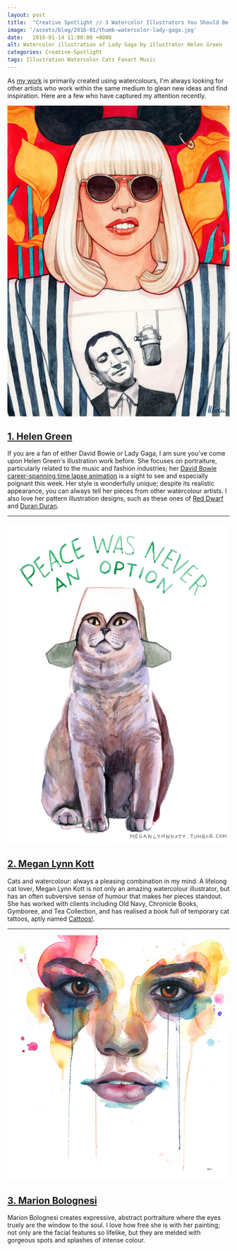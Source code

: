 ```yaml
---
layout: post
title:  "Creative Spotlight // 3 Watercolor Illustrators You Should Be Following"
image: '/assets/blog/2016-01/thumb-watercolor-lady-gaga.jpg'
date:   2016-01-14 11:00:00 +0000
alt: Watercolor illustration of Lady Gaga by illustrator Helen Green
categories: Creative-Spotlight
tags: Illustration Watercolor Cats Fanart Music
---
```


<p class="intro">As <a href="/" title="A Rose Cast Porfolio">my work</a> is primarily created using watercolours, I'm always looking for other artists who work within the same medium to glean new ideas and find inspiration. Here are a few who have captured my attention recently.</p>

![Watercolor illustration of Lady Gaga by illustrator / artist Helen Green](/assets/blog/2016-01/helen-green-lady-gaga-watercolor-illustration.jpg "Watercolor illustration of Lady Gaga by illustrator Helen Green")


[1. Helen Green](http://helengreenillustration.com)
---
If you are a fan of either David Bowie or Lady Gaga, I am sure you've come upon Helen Green's illustration work before. She focuses on portraiture, particularly related to the music and fashion industries; her <a href="http://helengreenillustration.com/Time-May-Change-Me" title="David Bowie Time May Change Me animation on Helen Green’s website">David Bowie career-spanning time lapse animation</a> is a sight to see and especially poignant this week. Her style is wonderfully unique; despite its realistic appearance, you can always tell her pieces from other watercolour artists. I also love her pattern illustration designs, such as these ones of <a href="http://helengreenillustration.com/Red-Dwarf-Patterns" title="Red Dwarf Watercolor Pattern Illustration on Helen Green’s website">Red Dwarf</a> and <a href="http://helengreenillustration.com/Duran-Duran-Paper-Gods" title="Duran Duran, Paper Gods Watercolor Pattern Illustration on Helen Green’s website">Duran Duran</a>.

* * *

![Watercolor illustration of a blue British Shorthair cat by illustrator / artist Megan Lynn Kott](/assets/blog/2016-01/megan-lynn-kott-cat-watercolor-illustration.jpg "Watercolor illustration of a blue British Shorthair cat by illustrator / artist Megan Lynn Kott")

[2. Megan Lynn Kott](http://meganlynnkott.myshopify.com)
---
Cats and watercolour: always a pleasing combination in my mind. A lifelong cat lover, Megan Lynn Kott is not only an amazing watercolour illustrator, but has an often subversive sense of humour that makes her pieces standout. She has worked with clients including Old Navy, Chronicle Books, Gymboree, and Tea Collection, and has realised a book full of temporary cat tattoos, aptly named <a href="http://www.chroniclebooks.com/titles/cattoos.html" title="Megan Lynn Kott's temporary tattoo cat book, Cattoos! on Chronicle Books">Cattoos!</a>.

* * *

![Watercolor illustration of a woman's face by illustrator / artist Marion Bolognesi](/assets/blog/2016-01/marion-bolognesi-female-portrait-watercolor-illustration.jpg "TITLE")

[3. Marion Bolognesi](http://www.marion-b.com)
---

Marion Bolognesi creates expressive, abstract portraiture where the eyes truely are the window to the soul. I love how free she is with her painting; not only are the facial features so lifelike, but they are melded with gorgeous spots and splashes of intense colour.